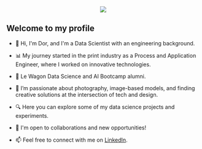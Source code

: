 
<div align="center">
  <img src="https://www.google.com/url?sa=i&url=https%3A%2F%2Fgist.github.com%2Ff4dd30775e8de8a4a4b1aafe04cce172&psig=AOvVaw0mLUaLb3I-h7pNU6mVcS-v&ust=1726347306435000&source=images&cd=vfe&opi=89978449&ved=0CBMQjRxqFwoTCPjTroLnwIgDFQAAAAAdAAAAABA6">
</div>

## Welcome to my profile

- 👋 Hi, I'm Dor, and I'm a Data Scientist with an engineering background.

- 📊 My journey started in the print industry as a Process and Application Engineer, where I worked on innovative technologies.

- 🚀 Le Wagon Data Science and AI Bootcamp alumni.

- 📸 I’m passionate about photography, image-based models, and finding creative solutions at the intersection of tech and design.

- 🔍 Here you can explore some of my data science projects and experiments.

- 🤝 I'm open to collaborations and new opportunities!

- 📫 Feel free to connect with me on [LinkedIn](https://www.linkedin.com/in/dor-weinberger/).
